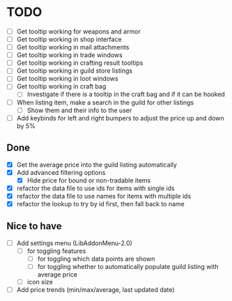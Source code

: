 # TODO

- [ ] Get tooltip working for weapons and armor
- [ ] Get tooltip working in shop interface
- [ ] Get tooltip working in mail attachments
- [ ] Get tooltip working in trade windows
- [ ] Get tooltip working in crafting result tooltips
- [ ] Get tooltip working in guild store listings
- [ ] Get tooltip working in loot windows
- [ ] Get tooltip working in craft bag
    - [ ] Investigate if there is a tooltip in the craft bag and if it can be hooked
- [ ] When listing item, make a search in the guild for other listings
    - [ ] Show them and their info to the user
- [ ] Add keybinds for left and right bumpers to adjust the price up and down by 5%

## Done

- [x] Get the average price into the guild listing automatically
- [x] Add advanced filtering options
    - [x] Hide price for bound or non-tradable items
- [x] refactor the data file to use ids for items with single ids
- [x] refactor the data file to use names for items with multiple ids
- [x] refactor the lookup to try by id first, then fall back to name

## Nice to have

- [ ] Add settings menu (LibAddonMenu-2.0)
    - [ ] for toggling features 
        - [ ] for toggling which data points are shown
        - [ ] for toggling whether to automatically populate guild listing with average price
    - [ ] icon size
- [ ] Add price trends (min/max/average, last updated date)